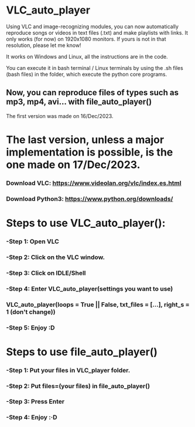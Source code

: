 # VLC_auto_player
Using VLC and image-recognizing modules, you can now automatically reproduce songs or videos in text files (.txt) and make playlists with links.
It only works (for now) on 1920x1080 monitors. If yours is not in that resolution, please let me know!

It works on Windows and Linux, all the instructions are in the code.

You can execute it in bash terminal / Linux terminals by using the .sh files (bash files) in the folder, which execute the python core programs.

## Now, you can reproduce files of types such as mp3, mp4, avi... with file_auto_player()

The first version was made on 16/Dec/2023.

# The last version, unless a major implementation is possible, is the one made on 17/Dec/2023.

###
### Download VLC: https://www.videolan.org/vlc/index.es.html
###

###
### Download Python3: https://www.python.org/downloads/
###

#  Steps to use VLC_auto_player():
###    -Step 1: Open VLC
###   -Step 2: Click on the VLC window.
###    -Step 3: Click on IDLE/Shell
###    -Step 4: Enter VLC_auto_player(settings you want to use)
###              VLC_auto_player(loops = True || False, txt_files = [...], right_s = 1 (don't change))
###    -Step 5: Enjoy :D

# Steps to use file_auto_player()
###    -Step 1: Put your files in VLC_player folder.
###    -Step 2: Put files=(your files) in file_auto_player()
###    -Step 3: Press Enter
###    -Step 4: Enjoy :·D
